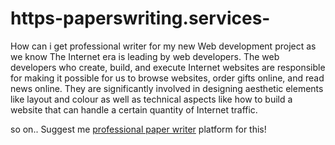 # https-paperswriting.services-
How can i get professional writer for my new Web development project as we know The Internet era is leading by web developers. The web developers who create, build, and execute Internet websites are responsible for making it possible for us to browse websites, order gifts online, and read news online. They are significantly involved in designing aesthetic elements like layout and colour as well as technical aspects like how to build a website that can handle a certain quantity of Internet traffic.
<!DOCTYPE HTML>
<!-- This is how HTML comments look like -->
<html>
<!-- the title will appear on the page-->
<head>
<title>Employee Interests Survey</title>
</head>
<body>
so on..
Suggest me <a href="https://paperswriting.services/">professional paper writer</a> platform for this!
